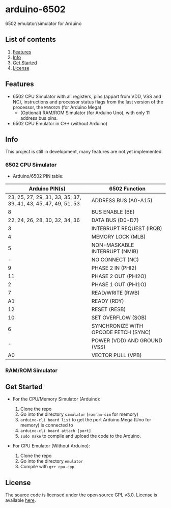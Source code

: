 # arduino-6502

6502 emulator/simulator for Arduino

## List of contents

1. [Features](#Features)
1. [Info](#Info)
3. [Get Started](#Get-Started)
4. [License](#License)

## Features

- 6502 CPU Simulator with all registers, pins (appart from VDD, VSS and NC), instructions and processor status flags from the last version of the processor, the `W65C02S` (for Arduino Mega)
  - (Optional) RAM/ROM Simulator (for Arduino Uno), with only 11 address bus pins.
- 6502 CPU Emulator in C++ (without Arduino)

## Info

This project is still in development, many features are not yet implemented.

### 6502 CPU Simulator

- Arduino/6502 PIN table:

| Arduino PIN(s)                                                 | 6502 Function                        |
|----------------------------------------------------------------|--------------------------------------|
| 23, 25, 27, 29, 31, 33, 35, 37, 39, 41, 43, 45, 47, 49, 51, 53 | ADDRESS BUS (A0-A15)                 |
| 8                                                              | BUS ENABLE (BE)                      |
| 22, 24, 26, 28, 30, 32, 34, 36                                 | DATA BUS (D0-D7)                     |
| 3                                                              | INTERRUPT REQUEST (IRQB)             |
| 4                                                              | MEMORY LOCK (MLB)                    |
| 5                                                              | NON-MASKABLE INTERRUPT (NMIB)        |
| -                                                              | NO CONNECT (NC)                      |
| 9                                                              | PHASE 2 IN (PHI2)                    |
| 11                                                             | PHASE 2 OUT (PHI2O)                  |
| 2                                                              | PHASE 1 OUT (PHI1O)                  |
| 7                                                              | READ/WRITE (RWB)                     |
| A1                                                             | READY (RDY)                          |
| 12                                                             | RESET (RESB)                         |
| 10                                                             | SET OVERFLOW (SOB)                   |
| 6                                                              | SYNCHRONIZE WITH OPCODE FETCH (SYNC) |
| -                                                              | POWER (VDD) AND GROUND (VSS)         |
| A0                                                             | VECTOR PULL (VPB)                    |

### RAM/ROM Simulator

## Get Started

- For the CPU/Memory Simulator (Arduino):
  1. Clone the repo
  1. Go into the directory `simulator` (`romram-sim` for memory)
  1. `arduino-cli board list` to get the port Arduino Mega (Uno for memory) is connected to
  1. `arduino-cli board attach [port]`
  1. `sudo make` to compile and upload the code to the Arduino.

- For CPU Emulator (Without Arduino):
  1. Clone the repo
  1. Go into the directory `emulator`
  1. Compile with `g++ cpu.cpp`

## License

The source code is licensed under the open source GPL v3.0. License is available [here](https://github.com/goncrust/arduino-6502/blob/main/LICENSE).
